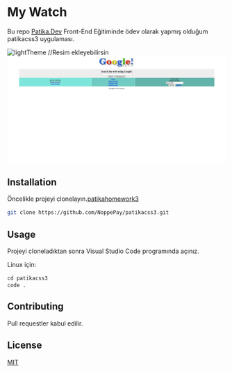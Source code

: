 # My Watch

Bu repo [Patika.Dev](https://www.patika.dev) Front-End Eğitiminde ödev olarak yapmış olduğum patikacss3 uygulaması.

![lightTheme](img/light-theme.PNG) //Resim ekleyebilirsin
![AnaSayfa](google1.png)

## Installation
Öncelikle projeyi clonelayın.[patikahomework3](https://github.com/NoppePay/patikahomework3.git)

```bash
git clone https://github.com/NoppePay/patikacss3.git
```

## Usage

Projeyi cloneladıktan sonra Visual Studio Code programında açınız.

Linux için:

```linux
cd patikacss3
code .
```

## Contributing

Pull requestler kabul edilir.

## License

[MIT](https://choosealicense.com/licenses/mit/)